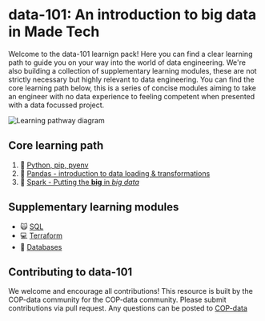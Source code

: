 # data-101: An introduction to big data in Made Tech

Welcome to the data-101 learnign pack! Here you can find a clear learning path to guide you on your way into the world of data engineering.
We're also building a collection of supplementary learning modules, these are not strictly necessary but highly relevant to data engineering.
You can find the core learning path below, this is a series of concise modules aiming to take an engineer with no data experience to feeling competent when presented with a data focussed project.

![Learning pathway diagram](https://github.com/madetech/data-101/blob/main/images/learningpathway.png?raw=true)

## Core learning path

1. :snake: [Python, pip, pyenv](modules/core/Python.md)
2. :panda_face: [Pandas - introduction to data loading & transformations](modules/core/Pandas.md) 
3. :sparkler: [Spark - Putting the **big** in *big data*](modules/core/Spark.md)


## Supplementary learning modules

- :scream_cat: [SQL](modules/supplementary/SQL.md)
- :computer: [Terraform](modules/supplementary/Terraform.md)
- :floppy_disk: [Databases](modules/supplementary/Database.md)

## Contributing to data-101
We welcome and encourage all contributions! This resource is built by the COP-data community for the COP-data community.
Please submit contributions via pull request.
Any questions can be posted to [COP-data](https://madetechteam.slack.com/archives/C01PTEPED6G)

